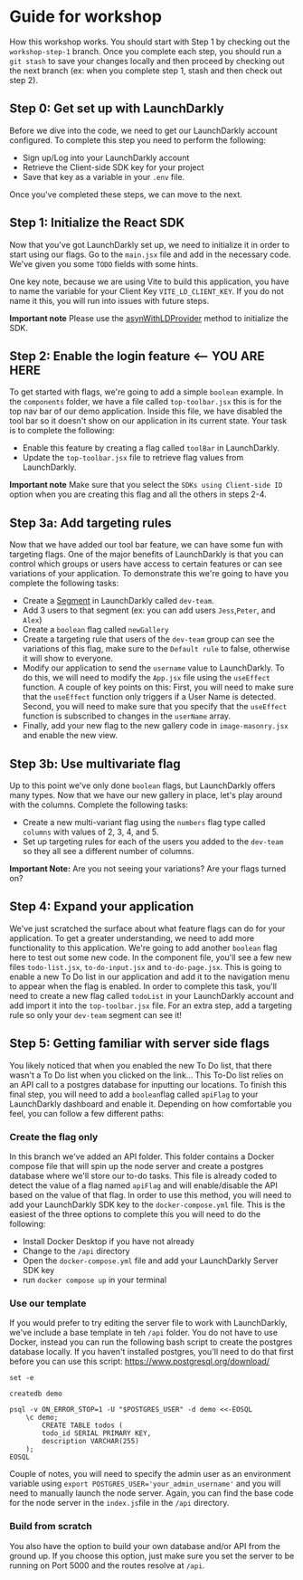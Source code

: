 # Guide for workshop
How this workshop works. You should start with Step 1 by checking out the `workshop-step-1` branch. Once you complete each step, you should run a `git stash` to save your changes locally and then proceed by checking out the next branch (ex: when you complete step 1, stash and then check out step 2).

## Step 0: Get set up with LaunchDarkly
Before we dive into the code, we need to get our LaunchDarkly account configured. To complete this step you need to perform the following:
* Sign up/Log into your LaunchDarkly account
* Retrieve the Client-side SDK key for your project
* Save that key as a variable in your `.env` file.

Once you've completed these steps, we can move to the next. 

## Step 1: Initialize the React SDK 
Now that you've got LaunchDarkly set up, we need to initialize it in order to start using our flags. Go to the `main.jsx` file and add in the necessary code. We've given you some `TODO` fields with some hints. 

One key note, because we are using Vite to build this application, you have to name the variable for your Client Key `VITE_LD_CLIENT_KEY`. If you do not name it this, you will run into issues with future steps.

 **Important note** Please use the [asynWithLDProvider](https://docs.launchdarkly.com/sdk/client-side/react/react-web#initializing-using-asyncwithldprovider) method to initialize the SDK.

## Step 2: Enable the login feature <-- YOU ARE HERE
To get started with flags, we're going to add a simple `boolean` example. In the `components` folder, we have a file called `top-toolbar.jsx` this is for the top nav bar of our demo application. Inside this file, we have disabled the tool bar so it doesn't show on our application in its current state. Your task is to complete the following:
* Enable this feature by creating a flag called `toolBar` in LaunchDarkly. 
* Update the `top-toolbar.jsx` file to retrieve flag values from LaunchDarkly.

**Important note** Make sure that you select the `SDKs using Client-side ID` option when you are creating this flag and all the others in steps 2-4. 

## Step 3a: Add targeting rules
Now that we have added our tool bar feature, we can have some fun with targeting flags. One of the major benefits of LaunchDarkly is that you can control which groups or users have access to certain features or can see variations of your application. To demonstrate this we're going to have you complete the following tasks:
* Create a [Segment](https://docs.launchdarkly.com/home/users/segments) in LaunchDarkly called `dev-team`. 
* Add 3 users to that segment (ex: you can add users `Jess`,`Peter`, and `Alex`)
* Create a `boolean` flag called `newGallery`
* Create a targeting rule that users of the `dev-team` group can see the variations of this flag, make sure to the `Default rule` to false, otherwise it will show to everyone. 
* Modify our application to send the `username` value to LaunchDarkly. To do this, we will need to modify the `App.jsx` file using the `useEffect` function. A couple of key points on this: First, you will need to make sure that the `useEffect` function only triggers if a User Name is detected. Second, you will need to make sure that you specify that the `useEffect` function is subscribed to changes in the `userName` array.  
* Finally, add your new flag to the new gallery code in `image-masonry.jsx` and enable the new view.

## Step 3b: Use multivariate flag
Up to this point we've only done `boolean` flags, but LaunchDarkly offers many types. Now that we have our new gallery in place, let's play around with the columns. Complete the following tasks:
* Create a new multi-variant flag using the `numbers` flag type called `columns` with values of 2, 3, 4, and 5.  
* Set up targeting rules for each of the users you added to the `dev-team` so they all see a different number of columns.

**Important Note:** Are you not seeing your variations? Are your flags turned on?    

## Step 4: Expand your application 
We've just scratched the surface about what feature flags can do for your application. To get a greater understanding, we need to add more functionality to this application. We're going to add another `boolean` flag here to test out some new code. In the component file, you'll see a few new files `todo-list.jsx`, `to-do-input.jsx` and `to-do-page.jsx`. This is going to enable a new To Do list in our application and add it to the navigation menu to appear when the flag is enabled. In order to complete this task, you'll need to create a new flag called `todoList` in your LaunchDarkly account and add import it into the `top-toolbar.jsx` file. For an extra step, add a targeting rule so only your `dev-team` segment can see it! 

## Step 5: Getting familiar with server side flags 
You likely noticed that when you enabled the new To Do list, that there wasn't a To Do list when you clicked on the link... This To-Do list relies on an API call to a postgres database for inputting our locations. To finish this final step, you will need to add a `boolean`flag called `apiFlag` to your LaunchDarkly dashboard and enable it. Depending on how comfortable you feel, you can follow a few different paths: 

### Create the flag only
In this branch we've added an API folder. This folder contains a Docker compose file that will spin up the node server and create a postgres database where we'll store our to-do tasks. This file is already coded to detect the value of a flag named `apiFlag` and will enable/disable the API based on the value of that flag. In order to use this method, you will need to add your LaunchDarkly SDK key to the `docker-compose.yml` file. This is the easiest of the three options to complete this you will need to do the following:
* Install Docker Desktop if you have not already 
* Change to the `/api` directory 
* Open the `docker-compose.yml` file and add your LaunchDarkly Server SDK key
* run `docker compose up` in your terminal

### Use our template 
If you would prefer to try editing the server file to work with LaunchDarkly, we've include a base template in teh `/api` folder. You do not have to use Docker, instead you can run the following bash script to create the postgres database locally. If you haven't installed postgres, you'll need to do that first before you can use this script: https://www.postgresql.org/download/
```
set -e

createdb demo

psql -v ON_ERROR_STOP=1 -U "$POSTGRES_USER" -d demo <<-EOSQL
	\c demo;
		CREATE TABLE todos (
  		todo_id SERIAL PRIMARY KEY, 
  		description VARCHAR(255)
	);
EOSQL
```
Couple of notes, you will need to specify the admin user as an environment variable using `export POSTGRES_USER='your_admin_username'` and you will need to manually launch the node server. Again, you can find the base code for the node server in the `index.js`file in the `/api` directory.

### Build from scratch 
You also have the option to build your own database and/or API from the ground up. If you choose this option, just make sure you set the server to be running on Port 5000 and the routes resolve at `/api`.
